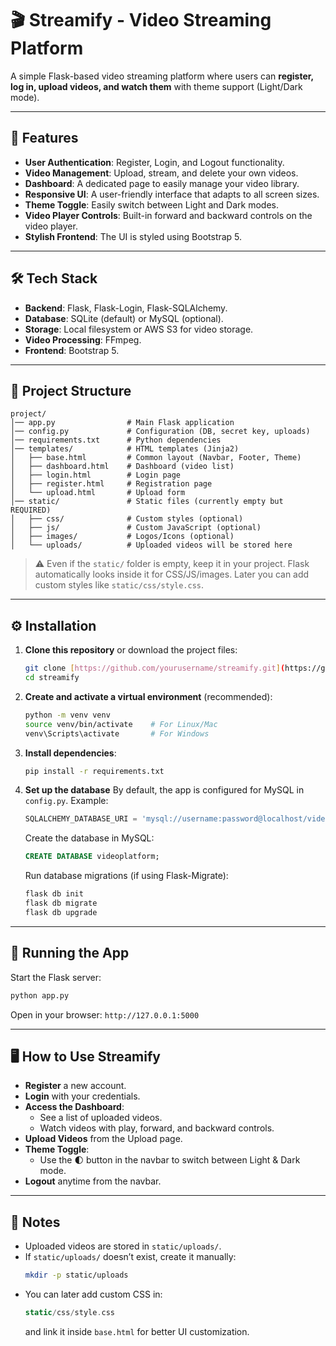 # 🎬 Streamify - Video Streaming Platform

A simple Flask-based video streaming platform where users can **register, log in, upload videos, and watch them** with theme support (Light/Dark mode).

---

## 🚀 Features
* **User Authentication**: Register, Login, and Logout functionality.
* **Video Management**: Upload, stream, and delete your own videos.
* **Dashboard**: A dedicated page to easily manage your video library.
* **Responsive UI**: A user-friendly interface that adapts to all screen sizes.
* **Theme Toggle**: Easily switch between Light and Dark modes.
* **Video Player Controls**: Built-in forward and backward controls on the video player.
* **Stylish Frontend**: The UI is styled using Bootstrap 5.

---

## 🛠️ Tech Stack
* **Backend**: Flask, Flask-Login, Flask-SQLAlchemy.
* **Database**: SQLite (default) or MySQL (optional).
* **Storage**: Local filesystem or AWS S3 for video storage.
* **Video Processing**: FFmpeg.
* **Frontend**: Bootstrap 5.

---

## 📂 Project Structure
```text
project/
│── app.py                # Main Flask application
│── config.py             # Configuration (DB, secret key, uploads)
│── requirements.txt      # Python dependencies
│── templates/            # HTML templates (Jinja2)
│   ├── base.html         # Common layout (Navbar, Footer, Theme)
│   ├── dashboard.html    # Dashboard (video list)
│   ├── login.html        # Login page
│   ├── register.html     # Registration page
│   └── upload.html       # Upload form
│── static/               # Static files (currently empty but REQUIRED)
│   ├── css/              # Custom styles (optional)
│   ├── js/               # Custom JavaScript (optional)
│   ├── images/           # Logos/Icons (optional)
│   └── uploads/          # Uploaded videos will be stored here
```

> ⚠️ Even if the `static/` folder is empty, keep it in your project.
> Flask automatically looks inside it for CSS/JS/images.
> Later you can add custom styles like `static/css/style.css`.

---

## ⚙️ Installation

1.  **Clone this repository** or download the project files:
    ```bash
    git clone [https://github.com/yourusername/streamify.git](https://github.com/yourusername/streamify.git)
    cd streamify
    ```
2.  **Create and activate a virtual environment** (recommended):
    ```bash
    python -m venv venv
    source venv/bin/activate    # For Linux/Mac
    venv\Scripts\activate       # For Windows
    ```
3.  **Install dependencies**:
    ```bash
    pip install -r requirements.txt
    ```
4.  **Set up the database**
    By default, the app is configured for MySQL in `config.py`.
    Example:
    ```python
    SQLALCHEMY_DATABASE_URI = 'mysql://username:password@localhost/videoplatform'
    ```
    Create the database in MySQL:
    ```sql
    CREATE DATABASE videoplatform;
    ```
    Run database migrations (if using Flask-Migrate):
    ```bash
    flask db init
    flask db migrate
    flask db upgrade
    ```
---

## 🚀 Running the App
Start the Flask server:
```bash
python app.py
```
Open in your browser:
`http://127.0.0.1:5000`

---

## 🖥️ How to Use Streamify
* **Register** a new account.
* **Login** with your credentials.
* **Access the Dashboard**:
    * See a list of uploaded videos.
    * Watch videos with play, forward, and backward controls.
* **Upload Videos** from the Upload page.
* **Theme Toggle**:
    * Use the 🌓 button in the navbar to switch between Light & Dark mode.
* **Logout** anytime from the navbar.

---

## 📌 Notes
* Uploaded videos are stored in `static/uploads/`.
* If `static/uploads/` doesn’t exist, create it manually:
    ```bash
    mkdir -p static/uploads
    ```
* You can later add custom CSS in:
    ```swift
    static/css/style.css
    ```
    and link it inside `base.html` for better UI customization.
